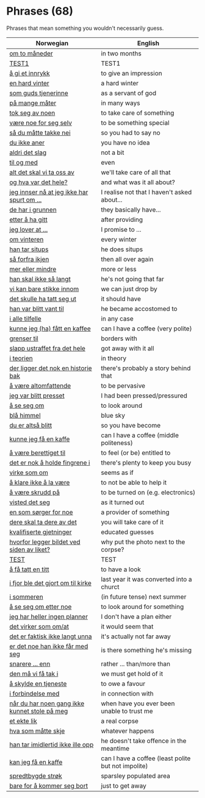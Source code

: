 # Phrases (68)

Phrases that mean something you wouldn't necessarily guess.

| Norwegian | English |
| --- | --- |
| [om to måneder](https://www.ordnett.no/search?language=no&phrase=om%20to%20måneder) | in two months |
| [TEST1](https://www.ordnett.no/search?language=no&phrase=TEST1) | TEST1 |
| [å gi et innrykk](https://www.ordnett.no/search?language=no&phrase=å%20gi%20et%20innrykk) | to give an impression |
| [en hard vinter](https://www.ordnett.no/search?language=no&phrase=en%20hard%20vinter) | a hard winter |
| [som guds tjenerinne](https://www.ordnett.no/search?language=no&phrase=som%20guds%20tjenerinne) | as a servant of god |
| [på mange måter](https://www.ordnett.no/search?language=no&phrase=på%20mange%20måter) | in many ways |
| [tok seg av noen](https://www.ordnett.no/search?language=no&phrase=tok%20seg%20av%20noen) | to take care of something |
| [være noe for seg selv](https://www.ordnett.no/search?language=no&phrase=være%20noe%20for%20seg%20selv) | to be something special |
| [så du måtte takke nei](https://www.ordnett.no/search?language=no&phrase=så%20du%20måtte%20takke%20nei) | so you had to say no |
| [du ikke aner](https://www.ordnett.no/search?language=no&phrase=du%20ikke%20aner) | you have no idea |
| [aldri det slag](https://www.ordnett.no/search?language=no&phrase=aldri%20det%20slag) | not a bit |
| [til og med](https://www.ordnett.no/search?language=no&phrase=til%20og%20med) | even |
| [alt det skal vi ta oss av](https://www.ordnett.no/search?language=no&phrase=alt%20det%20skal%20vi%20ta%20oss%20av) | we'll take care of all that |
| [og hva var det hele?](https://www.ordnett.no/search?language=no&phrase=og%20hva%20var%20det%20hele?) | and what was it all about? |
| [jeg innser nå at jeg ikke har spurt om ...](https://www.ordnett.no/search?language=no&phrase=jeg%20innser%20nå%20at%20jeg%20ikke%20har%20spurt%20om%20...) | I realise not that I haven't asked about... |
| [de har i grunnen](https://www.ordnett.no/search?language=no&phrase=de%20har%20i%20grunnen) | they basically have... |
| [etter å ha gitt](https://www.ordnett.no/search?language=no&phrase=etter%20å%20ha%20gitt) | after providing |
| [jeg lover at ...](https://www.ordnett.no/search?language=no&phrase=jeg%20lover%20at%20...) | I promise to ... |
| [om vinteren](https://www.ordnett.no/search?language=no&phrase=om%20vinteren) | every winter |
| [han tar situps](https://www.ordnett.no/search?language=no&phrase=han%20tar%20situps) | he does situps |
| [så forfra ikjen](https://www.ordnett.no/search?language=no&phrase=så%20forfra%20ikjen) | then all over again |
| [mer eller mindre](https://www.ordnett.no/search?language=no&phrase=mer%20eller%20mindre) | more or less |
| [han skal ikke så langt](https://www.ordnett.no/search?language=no&phrase=han%20skal%20ikke%20så%20langt) | he's not going that far |
| [vi kan bare stikke innom](https://www.ordnett.no/search?language=no&phrase=vi%20kan%20bare%20stikke%20innom) | we can just drop by |
| [det skulle ha tatt seg ut](https://www.ordnett.no/search?language=no&phrase=det%20skulle%20ha%20tatt%20seg%20ut) | it should have |
| [han var blitt vant til](https://www.ordnett.no/search?language=no&phrase=han%20var%20blitt%20vant%20til) | he became accostomed to |
| [i alle tilfelle](https://www.ordnett.no/search?language=no&phrase=i%20alle%20tilfelle) | in any case |
| [kunne jeg (ha) fått en kaffee](https://www.ordnett.no/search?language=no&phrase=kunne%20jeg%20(ha)%20fått%20en%20kaffee) | can I have a coffee (very polite) |
| [grenser til](https://www.ordnett.no/search?language=no&phrase=grenser%20til) | borders with |
| [slapp ustraffet fra det hele](https://www.ordnett.no/search?language=no&phrase=slapp%20ustraffet%20fra%20det%20hele) | got away with it all |
| [i teorien](https://www.ordnett.no/search?language=no&phrase=i%20teorien) | in theory |
| [der ligger det nok en historie bak](https://www.ordnett.no/search?language=no&phrase=der%20ligger%20det%20nok%20en%20historie%20bak) | there's probably a story behind that |
| [å være altomfattende](https://www.ordnett.no/search?language=no&phrase=å%20være%20altomfattende) | to be pervasive |
| [jeg var blitt presset](https://www.ordnett.no/search?language=no&phrase=jeg%20var%20blitt%20presset) | I had been pressed/pressured |
| [å se seg om](https://www.ordnett.no/search?language=no&phrase=å%20se%20seg%20om) | to look around |
| [blå himmel](https://www.ordnett.no/search?language=no&phrase=blå%20himmel) | blue sky |
| [du er altså blitt](https://www.ordnett.no/search?language=no&phrase=du%20er%20altså%20blitt) | so you have become |
| [kunne jeg få en kaffe](https://www.ordnett.no/search?language=no&phrase=kunne%20jeg%20få%20en%20kaffe) | can I have a coffee (middle politeness) |
| [å være berettiget til](https://www.ordnett.no/search?language=no&phrase=å%20være%20berettiget%20til) | to feel (or be) entitled to |
| [det er nok å holde fingrene i](https://www.ordnett.no/search?language=no&phrase=det%20er%20nok%20å%20holde%20fingrene%20i) | there's plenty to keep you busy |
| [virke som om](https://www.ordnett.no/search?language=no&phrase=virke%20som%20om) | seems as if |
| [å klare ikke å la være](https://www.ordnett.no/search?language=no&phrase=å%20klare%20ikke%20å%20la%20være) | to not be able to help it |
| [å være skrudd på](https://www.ordnett.no/search?language=no&phrase=å%20være%20skrudd%20på) | to be turned on (e.g. electronics) |
| [visted det seg](https://www.ordnett.no/search?language=no&phrase=visted%20det%20seg) | as it turned out |
| [en som sørger for noe](https://www.ordnett.no/search?language=no&phrase=en%20som%20sørger%20for%20noe) | a provider of something |
| [dere skal ta dere av det](https://www.ordnett.no/search?language=no&phrase=dere%20skal%20ta%20dere%20av%20det) | you will take care of it |
| [kvalifiserte gjetninger](https://www.ordnett.no/search?language=no&phrase=kvalifiserte%20gjetninger) | educated guesses |
| [hvorfor legger bildet ved siden av liket?](https://www.ordnett.no/search?language=no&phrase=hvorfor%20legger%20bildet%20ved%20siden%20av%20liket?) | why put the photo next to the corpse? |
| [TEST](https://www.ordnett.no/search?language=no&phrase=TEST) | TEST |
| [å få tatt en titt](https://www.ordnett.no/search?language=no&phrase=å%20få%20tatt%20en%20titt) | to have a look |
| [i fjor ble det gjort om til kirke](https://www.ordnett.no/search?language=no&phrase=i%20fjor%20ble%20det%20gjort%20om%20til%20kirke) | last year it was converted into a churct |
| [i sommeren](https://www.ordnett.no/search?language=no&phrase=i%20sommeren) | (in future tense) next summer |
| [å se seg om etter noe](https://www.ordnett.no/search?language=no&phrase=å%20se%20seg%20om%20etter%20noe) | to look around for something |
| [jeg har heller ingen planner](https://www.ordnett.no/search?language=no&phrase=jeg%20har%20heller%20ingen%20planner) | I don't have a plan either |
| [det virker som om/at](https://www.ordnett.no/search?language=no&phrase=det%20virker%20som%20om/at) | it would seem that |
| [det er faktisk ikke langt unna](https://www.ordnett.no/search?language=no&phrase=det%20er%20faktisk%20ikke%20langt%20unna) | it's actually not far away |
| [er det noe han ikke får med seg](https://www.ordnett.no/search?language=no&phrase=er%20det%20noe%20han%20ikke%20får%20med%20seg) | is there something he's missing |
| [snarere ... enn](https://www.ordnett.no/search?language=no&phrase=snarere%20...%20enn) | rather ... than/more than |
| [den må vi få tak i](https://www.ordnett.no/search?language=no&phrase=den%20må%20vi%20få%20tak%20i) | we must get hold of it |
| [å skylde en tjeneste](https://www.ordnett.no/search?language=no&phrase=å%20skylde%20en%20tjeneste) | to owe a favour |
| [i forbindelse med](https://www.ordnett.no/search?language=no&phrase=i%20forbindelse%20med) | in connection with |
| [når du har noen gang ikke kunnet stole på meg](https://www.ordnett.no/search?language=no&phrase=når%20du%20har%20noen%20gang%20ikke%20kunnet%20stole%20på%20meg) | when have you ever been unable to trust me |
| [et ekte lik](https://www.ordnett.no/search?language=no&phrase=et%20ekte%20lik) | a real corpse |
| [hva som måtte skje](https://www.ordnett.no/search?language=no&phrase=hva%20som%20måtte%20skje) | whatever happens |
| [han tar imidlertid ikke ille opp](https://www.ordnett.no/search?language=no&phrase=han%20tar%20imidlertid%20ikke%20ille%20opp) | he doesn't take offence in the meantime |
| [kan jeg få en kaffe](https://www.ordnett.no/search?language=no&phrase=kan%20jeg%20få%20en%20kaffe) | can I have a coffee (least polite but not impolite) |
| [spredtbygde strøk](https://www.ordnett.no/search?language=no&phrase=spredtbygde%20strøk) | sparsley populated area |
| [bare for å kommer seg bort](https://www.ordnett.no/search?language=no&phrase=bare%20for%20å%20kommer%20seg%20bort) | just to get away |

